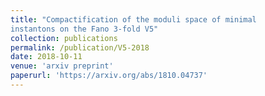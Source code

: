 ```yaml
---
title: "Compactification of the moduli space of minimal
instantons on the Fano 3-fold V5"
collection: publications
permalink: /publication/V5-2018
date: 2018-10-11
venue: 'arxiv preprint'
paperurl: 'https://arxiv.org/abs/1810.04737'
---
```


